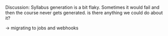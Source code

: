 Discussion: Syllabus generation is a bit flaky. Sometimes it would fail and then the course never gets generated. is there anything we could do about it?

-> migrating to jobs and webhooks


